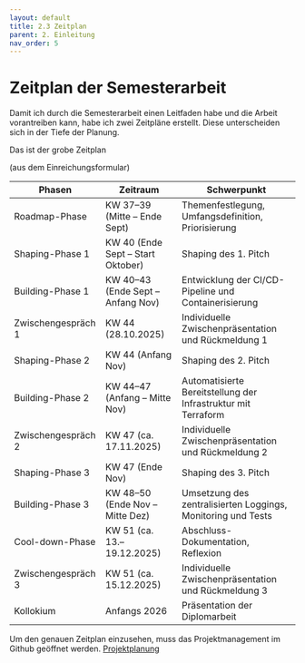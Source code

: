 ```yaml
---
layout: default
title: 2.3 Zeitplan
parent: 2. Einleitung
nav_order: 5
---
```


# Zeitplan der Semesterarbeit

Damit ich durch die Semesterarbeit einen Leitfaden habe und die Arbeit vorantreiben kann, habe ich zwei Zeitpläne erstellt. Diese unterscheiden sich in der Tiefe der Planung. 

Das ist der grobe Zeitplan

(aus dem Einreichungsformular)

| **Phasen**           | **Zeitraum**                                              | **Schwerpunkt**         |
| -------------------- | ---------------------------------------------------------- | --------------- |
| Roadmap-Phase     | KW 37–39 (Mitte – Ende Sept)          | Themenfestlegung, Umfangsdefinition, Priorisierung |
| Shaping-Phase 1 |  KW 40 (Ende Sept – Start Oktober)  | Shaping des 1. Pitch |
| Building-Phase 1  | KW 40–43 (Ende Sept – Anfang Nov) | Entwicklung der CI/CD-Pipeline und Containerisierung  |
| Zwischengespräch 1  | KW 44 (28.10.2025) | Individuelle Zwischenpräsentation und Rückmeldung 1|
| Shaping-Phase 2 | KW 44 (Anfang Nov) | Shaping des 2. Pitch |
| Building-Phase 2 | KW 44–47 (Anfang – Mitte Nov)  | Automatisierte Bereitstellung der Infrastruktur mit Terraform  |
| Zwischengespräch 2 | KW 47 (ca. 17.11.2025)  | Individuelle Zwischenpräsentation und Rückmeldung 2 |
| Shaping-Phase 3 | KW 47 (Ende Nov) | Shaping des 3. Pitch |
| Building-Phase 3 | KW 48–50 (Ende Nov – Mitte Dez) | Umsetzung des zentralisierten Loggings, Monitoring und Tests  |
| Cool-down-Phase | KW 51 (ca. 13.–19.12.2025) | Abschluss-Dokumentation, Reflexion |
| Zwischengespräch 3 | KW 51 (ca. 15.12.2025) | Individuelle Zwischenpräsentation und Rückmeldung 3   | 
| Kollokium | Anfangs 2026 | Präsentation der Diplomarbeit |

Um den genauen Zeitplan einzusehen, muss das Projektmanagement im Github geöffnet werden. [Projektplanung](https://github.com/users/Bazzako/projects/8/views/1)
